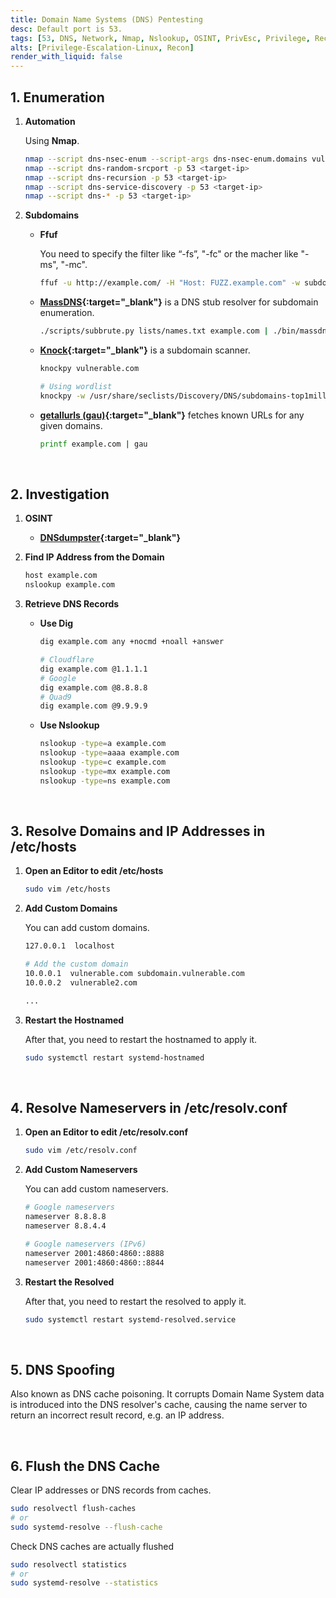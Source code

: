 ```yaml
---
title: Domain Name Systems (DNS) Pentesting
desc: Default port is 53.
tags: [53, DNS, Network, Nmap, Nslookup, OSINT, PrivEsc, Privilege, Recon, Subdomain]
alts: [Privilege-Escalation-Linux, Recon]
render_with_liquid: false
---
```


## 1. Enumeration

1. **Automation**

    Using **Nmap**.

    ```sh
    nmap --script dns-nsec-enum --script-args dns-nsec-enum.domains vulnerable.com -p 53 <target-ip>
    nmap --script dns-random-srcport -p 53 <target-ip>
    nmap --script dns-recursion -p 53 <target-ip>
    nmap --script dns-service-discovery -p 53 <target-ip>
    nmap --script dns-* -p 53 <target-ip>
    ```

2. **Subdomains**

    - **Ffuf**

        You need to specify the filter like “-fs”, "-fc" or the macher like "-ms", "-mc".

        ```sh
        ffuf -u http://example.com/ -H "Host: FUZZ.example.com" -w subdomains -fs 1234
        ```

    - **[MassDNS](https://github.com/blechschmidt/massdns){:target="_blank"}** is a DNS stub resolver for subdomain enumeration.

        ```sh
        ./scripts/subbrute.py lists/names.txt example.com | ./bin/massdns -r lists/resolvers.txt -t A -o S > results.txt
        ```

    - **[Knock](https://github.com/guelfoweb/knock){:target="_blank"}** is a subdomain scanner.

        ```sh
        knockpy vulnerable.com

        # Using wordlist
        knockpy -w /usr/share/seclists/Discovery/DNS/subdomains-top1million-5000.txt vulnerable.com
        ```

    - **[getallurls (gau)](https://github.com/lc/gau){:target="_blank"}** fetches known URLs for any given domains.

        ```sh
        printf example.com | gau
        ```

<br />

## 2. Investigation

1. **OSINT**

    - **[DNSdumpster](https://dnsdumpster.com/){:target="_blank"}**

2. **Find IP Address from the Domain**

    ```sh
    host example.com
    nslookup example.com
    ```

3. **Retrieve DNS Records**

    - **Use Dig**

        ```sh
        dig example.com any +nocmd +noall +answer

        # Cloudflare
        dig example.com @1.1.1.1
        # Google
        dig example.com @8.8.8.8
        # Quad9
        dig example.com @9.9.9.9
        ```

    - **Use Nslookup**

        ```sh
        nslookup -type=a example.com
        nslookup -type=aaaa example.com
        nslookup -type=c example.com
        nslookup -type=mx example.com
        nslookup -type=ns example.com
        ```

<br />

## 3. Resolve Domains and IP Addresses in /etc/hosts

1. **Open an Editor to edit /etc/hosts**

    ```sh
    sudo vim /etc/hosts
    ```

2. **Add Custom Domains**

    You can add custom domains.

    ```sh
    127.0.0.1  localhost

    # Add the custom domain
    10.0.0.1  vulnerable.com subdomain.vulnerable.com
    10.0.0.2  vulnerable2.com

    ...
    ```

3. **Restart the Hostnamed**

    After that, you need to restart the hostnamed to apply it.

    ```sh
    sudo systemctl restart systemd-hostnamed
    ```

<br />

## 4. Resolve Nameservers in /etc/resolv.conf

1. **Open an Editor to edit /etc/resolv.conf**

    ```sh
    sudo vim /etc/resolv.conf
    ```

2. **Add Custom Nameservers**

    You can add custom nameservers.

    ```sh
    # Google nameservers
    nameserver 8.8.8.8
    nameserver 8.8.4.4

    # Google nameservers (IPv6)
    nameserver 2001:4860:4860::8888
    nameserver 2001:4860:4860::8844
    ```

3. **Restart the Resolved**

    After that, you need to restart the resolved to apply it.

    ```sh
    sudo systemctl restart systemd-resolved.service
    ```

<br />

## 5. DNS Spoofing

Also known as DNS cache poisoning. It corrupts Domain Name System data is introduced into the DNS resolver's cache, causing the name server to return an incorrect result record, e.g. an IP address.  

<br />

## 6. Flush the DNS Cache

Clear IP addresses or DNS records from caches.

```sh
sudo resolvectl flush-caches
# or
sudo systemd-resolve --flush-cache
```

Check DNS caches are actually flushed

```sh
sudo resolvectl statistics
# or
sudo systemd-resolve --statistics
```
